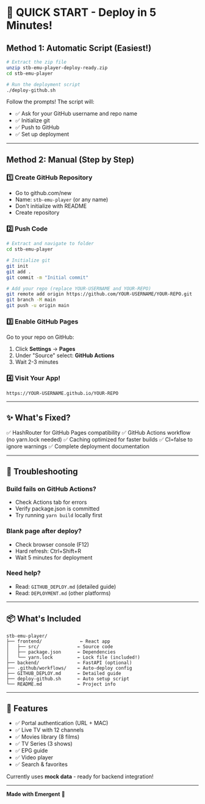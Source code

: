 # 🚀 QUICK START - Deploy in 5 Minutes!

## Method 1: Automatic Script (Easiest!)

```bash
# Extract the zip file
unzip stb-emu-player-deploy-ready.zip
cd stb-emu-player

# Run the deployment script
./deploy-github.sh
```

Follow the prompts! The script will:
- ✅ Ask for your GitHub username and repo name
- ✅ Initialize git
- ✅ Push to GitHub
- ✅ Set up deployment

---

## Method 2: Manual (Step by Step)

### 1️⃣ Create GitHub Repository
- Go to github.com/new
- Name: `stb-emu-player` (or any name)
- Don't initialize with README
- Create repository

### 2️⃣ Push Code

```bash
# Extract and navigate to folder
cd stb-emu-player

# Initialize git
git init
git add .
git commit -m "Initial commit"

# Add your repo (replace YOUR-USERNAME and YOUR-REPO)
git remote add origin https://github.com/YOUR-USERNAME/YOUR-REPO.git
git branch -M main
git push -u origin main
```

### 3️⃣ Enable GitHub Pages

Go to your repo on GitHub:
1. Click **Settings** → **Pages**
2. Under "Source" select: **GitHub Actions**
3. Wait 2-3 minutes

### 4️⃣ Visit Your App!

```
https://YOUR-USERNAME.github.io/YOUR-REPO
```

---

## ✨ What's Fixed?

✅ HashRouter for GitHub Pages compatibility
✅ GitHub Actions workflow (no yarn.lock needed)
✅ Caching optimized for faster builds
✅ CI=false to ignore warnings
✅ Complete deployment documentation

---

## 🐛 Troubleshooting

### Build fails on GitHub Actions?
- Check Actions tab for errors
- Verify package.json is committed
- Try running `yarn build` locally first

### Blank page after deploy?
- Check browser console (F12)
- Hard refresh: Ctrl+Shift+R
- Wait 5 minutes for deployment

### Need help?
- Read: `GITHUB_DEPLOY.md` (detailed guide)
- Read: `DEPLOYMENT.md` (other platforms)

---

## 📦 What's Included

```
stb-emu-player/
├── frontend/              ← React app
│   ├── src/              ← Source code
│   ├── package.json      ← Dependencies
│   └── yarn.lock         ← Lock file (included!)
├── backend/              ← FastAPI (optional)
├── .github/workflows/    ← Auto-deploy config
├── GITHUB_DEPLOY.md      ← Detailed guide
├── deploy-github.sh      ← Auto setup script
└── README.md             ← Project info
```

---

## 🎯 Features

- ✅ Portal authentication (URL + MAC)
- ✅ Live TV with 12 channels
- ✅ Movies library (8 films)
- ✅ TV Series (3 shows)
- ✅ EPG guide
- ✅ Video player
- ✅ Search & favorites

Currently uses **mock data** - ready for backend integration!

---

**Made with Emergent** 🚀
